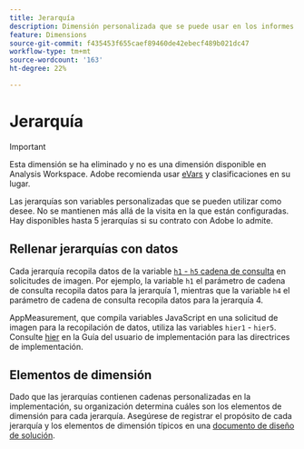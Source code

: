 ```yaml
---
title: Jerarquía
description: Dimensión personalizada que se puede usar en los informes.
feature: Dimensions
source-git-commit: f435453f655caef89460de42ebecf489b021dc47
workflow-type: tm+mt
source-wordcount: '163'
ht-degree: 22%

---
```


# Jerarquía

>[!IMPORTANT]
>
>Esta dimensión se ha eliminado y no es una dimensión disponible en Analysis Workspace. Adobe recomienda usar [eVars](evar.md) y clasificaciones en su lugar.

Las jerarquías son variables personalizadas que se pueden utilizar como desee. No se mantienen más allá de la visita en la que están configuradas. Hay disponibles hasta 5 jerarquías si su contrato con Adobe lo admite.

## Rellenar jerarquías con datos

Cada jerarquía recopila datos de la variable [`h1` - `h5` cadena de consulta](/help/implement/validate/query-parameters.md) en solicitudes de imagen. Por ejemplo, la variable `h1` el parámetro de cadena de consulta recopila datos para la jerarquía 1, mientras que la variable `h4` el parámetro de cadena de consulta recopila datos para la jerarquía 4.

AppMeasurement, que compila variables JavaScript en una solicitud de imagen para la recopilación de datos, utiliza las variables `hier1` - `hier5`. Consulte [hier](/help/implement/vars/page-vars/hier.md) en la Guía del usuario de implementación para las directrices de implementación.

## Elementos de dimensión

Dado que las jerarquías contienen cadenas personalizadas en la implementación, su organización determina cuáles son los elementos de dimensión para cada jerarquía. Asegúrese de registrar el propósito de cada jerarquía y los elementos de dimensión típicos en una [documento de diseño de solución](/help/implement/prepare/solution-design.md).
